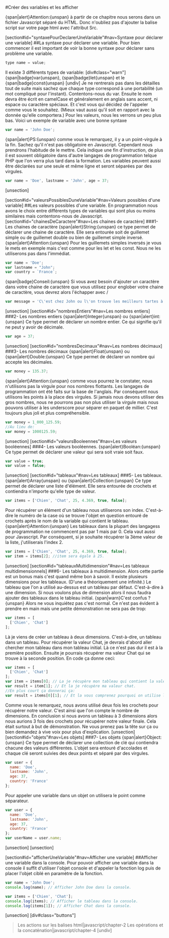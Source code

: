 #Créer des variables et les afficher

{span|alert}Attention:{unspan} à partir de ce chapitre nous serons dans un fichier Javascript séparé du HTML. Donc n'oubliez pas d'ajouter la balise script sur votre page html avec l'attribut Src.

[section#id="syntaxePourDeclarerUneVariable"#nav=Syntaxe pour déclarer une variable]
##La syntaxe pour déclarer une variable.
Pour bien commencer il est important de voir la bonne syntaxe pour déclarer sans problème une variable.
```javascript
type name = value;
```
Il existe 3 différents types de variable:
[div#class="warn"]
{span|badge}var{unspan}, {span|badge}let{unspan} et le {span|badge}const{unspan}
[undiv]
Je ne rentrerais pas dans les détailles tout de suite mais sachez que chaque type correspond à une portabilité (un mot compliqué pour l'instant). Contentons-nous du var.
Ensuite le nom devra être écrit en camelCase et généralement en anglais sans accent, ni espace ou caractère spéciaux. Et c'est vous qui décidez de l'appeler comme vous le souhaitez. (Mieux vaut aussi qu'il soit en rapport avec la donnée qu'elle comportera.)
Pour les valeurs, nous les verrons un peu plus bas. Voici un exemple de variable avec une bonne syntaxe
```javascript
var name = 'John Doe';
```
{span|alert}PS:{unspan} comme vous le remarquez, il y a un point-virgule à la fin. Sachez qu'il n'est pas obligatoire en Javascript. Cependant nous prendrons l'habitude de le mettre. Cela indique une fin d'instruction, de plus il est souvent obligatoire dans d'autre langages de programmation telque PHP que l'on verra plus tard dans la formation.
Les variables peuvent aussi être déclarées sur une seule et même ligne et seront séparées par des virgules.
```javascript
var name = 'Doe', lastname = 'John', age = 37;
```
[unsection]

[section#id="valeursPossiblesDuneVariable"#nav=Valeurs possibles d'une variable]
##Les valeurs possibles d'une variable.
En programmation nous avons le choix entre différents types de variables qui sont plus ou moins similaires mais contentons-nous de Javascript.
[section#id="chainesDeCaractere"#nav=Les chaines de caractère]
###1- Les chaines de caractère
{span|alert}String:{unspan} ce type permet de déclarer une chaine de caractère. Elle sera entourée soit de guillemet simple ou de guillemet double ou bien de guillemet simple inversé.
{span|alert}Attention:{unspan} Pour les guillemets simples inversés je vous le mets en exemple mais c'est comme pour les let et les const. Nous ne les utiliserons pas dans l'immédiat.
```javascript
var name = 'Doe';
var lastname = "John";
var country = `France`;
```
{span|badge}Conseil:{unspan} Si vous avez besoin d'ajouter un caractère dans votre chaine de caractère que vous utilisez pour englober votre chaine de caractère, vous devrez alors l'échapper avec /
```javascript
var message = 'C\'est chez John ou l\'on trouve les meilleurs tartes à la crême.';
```
[unsection]
[section#id="nombresEntiers"#nav=Les nombres entiers]
###2- Les nombres entiers
{span|alert}Integer{unspan} ou {span|alert}int:{unspan} Ce type permet de déclarer un nombre entier. Ce qui signifie qu'il ne peut y avoir de décimale.
```javascript
var age = 37;
```
[unsection]
[section#id="nombresDecimaux"#nav=Les nombres décimaux]
###3- Les nombres décimaux
{span|alert}Float{unspan} ou {span|alert}Double:{unspan} Ce type permet de déclarer un nombre qui accepte les décimales.
```javascript
var money = 135.37;
```
{span|alert}Attention:{unspan} comme vous pourrez le constater, nous n'utilisons pas la virgule pour nos nombres flottants. Les langages de programmation ont été faits sur la base de l'anglais. Par conséquent nous utilisons les points à la place des virgules.
Si jamais nous devons utiliser des gros nombres, nous ne pourrons pas non plus utiliser la virgule mais nous pouvons utiliser à les underscore pour séparer en paquet de millier. C'est toujours plus joli et plus compréhensible.
```javascript
var money = 1_000_125.59;
//Au lieu de:
var money = 1000125.59;
```
[unsection]
[section#id="valeursBooleennes"#nav=Les valeurs booléennes]
###4- Les valeurs booléennes.
{span|alert}Booléan:{unspan} Ce type permet de déclarer une valeur qui sera soit vraie soit faux.
```javascript
var value = true;
var value = false;
```
[unsection]
[section#id="tableaux"#nav=Les tableaux]
###5- Les tableaux.
{span|alert}Array{unspan} ou {span|alert}Collection:{unspan} Ce type permet de déclarer une liste d'élément. Elle sera entourée de crochets et contiendra n'importe qu'elle type de valeur.
```javascript
var items = ['Chien', 'Chat', 25, 4.369, true, false];
```
Pour récupérer un élément d'un tableau nous utiliserons son index. C'est-à-dire le numéro de la case où se trouve l'objet en question entouré de crochets après le nom de la variable qui contient le tableau.
{span|alert}Attention:{unspan} Les tableaux dans la plupart des langagess de programmation ne commencent pas par 1 mais par 0. Cela vaut aussi pour Javascript. Par conséquent, si je souhaite récupérer la 3ème valeur de la liste, j'utiliserais l'index 2.
```javascript
var items = ['Chien', 'Chat', 25, 4.369, true, false];
var item = items[2]; //item sera égale à 25.
```
[unsection]
[section#id="tableauxMultidimension"#nav=Les tableaux multidimensionnels]
###6- Les tableaux à multidimension.
Alors cette partie est un bonus mais c'est quand même bon à savoir.
Il existe plusieurs dimensions pour les tableaux. (D'une a théoriquement une infinité.)
Le tableau que l'on a utilisé au-dessus est un tableau par défaut. C'est-à-dire à une dimension. Si nous voulons plus de dimension alors il nous faudra ajouter des tableaux dans le tableau initial.
{span|warn}C'est confus ?{unspan} Alors ne vous inquiétez pas c'est normal. Ce n'est pas évident à prendre en main mais une petite démonstration ne sera pas de trop:
```javascript
var items = [
  ['Chien', 'Chat']
];
```
Là je viens de créer un tableau à deux dimensions. C'est-à-dire, un tableau dans un tableau. Pour récupérer la valeur Chat, je devrais d'abord aller chercher mon tableau dans mon tableau initial. Là ce n'est pas dur il est à la première position. Ensuite je pourrais récupérer ma valeur Chat qui se trouve à la seconde position.
En code ça donne ceci:
```javascript
var items = [
  ['Chien', 'Chat']
];
var item = items[0]; // La je récupère mon tableau qui contient la valeur chien et chat.
var result = item[1]; // Et la je récupère ma valeur chat.
//En plus court ça donnerai ça:
var result = items[0][1]; // Et la vous comprenez pourquoi on utilise le terme de dimension.
```
Comme vous le remarquez, nous avons utilisé deux fois les crochets pour récupérer notre valeur. C'est ainsi que l'on compte le nombre de dimensions. En conclusion si nous avons un tableau à 3 dimensions alors nous aurions 3 fois des crochets pour récupérer notre valeur finale.
Cela était surtout à but de démonstration. Ne vous prenez pas la tête sur ça ou bien demandez à vive voix pour plus d'explication.
[unsection]
[section#id="objets"#nav=Les objets]
###7- Les objets
{span|alert}Object:{unspan} Ce type permet de déclarer une collection de clé qui contiendra chacune des valeurs différentes. L'objet sera entouré d'accolades et chaque clé seront suivies des deux points et séparé par des virgules.
```javascript
var user = {
  name: 'Doe',
  lastname: 'John',
  age: 37,
  country: 'France'
};
```
Pour appeler une variable dans un objet on utilisera le point comme séparateur.
```javascript
var user = {
  name: 'Doe',
  lastname: 'John',
  age: 37,
  country: 'France'
};
var userName = user.name;
```
[unsection]
[unsection]

[section#id="afficherUneVariable"#nav=Afficher une variable]
##Afficher une variable dans la console.
Pour pouvoir afficher une variable dans la console il suffit d'utiliser l'objet console et d'appeler la fonction log puis de placer l'objet ciblé en paramètre de la fonction.
```javascript
var name = 'John Doe';
console.log(name); // Afficher John Doe dans la console.

var items = ['Chien', 'Chat'];
console.log(items); // Afficher le tableau dans la console.
console.log(items[1]); // Afficher Chat dans la console.
```
[unsection]
[div#class="buttons"]
>Les actions sur les balises html|javascript/chapter-2
>Les opérations et la concaténation|javascript/chapter-4
[undiv]